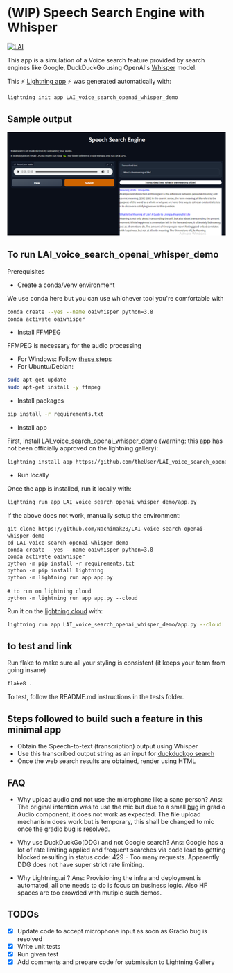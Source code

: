 # (WIP) Speech Search Engine with Whisper


[![LAI](https://bit.ly/3xTcccO)][#app-gallery]

[#app-gallery]: https://01gdsrn3rf7qgev31g8gvea1gh.litng-ai-03.litng.ai/view/home

This app is a simulation of a Voice search feature provided by search engines like Google, DuckDuckGo using OpenAI's [Whisper](https://openai.com/blog/whisper/) model.

This ⚡ [Lightning app](lightning.ai) ⚡ was generated automatically with:

```bash
lightning init app LAI_voice_search_openai_whisper_demo
```

## Sample output
![Sample output](https://github.com/Nachimak28/LAI-voice-search-openai-whisper-demo/blob/master/assets/demo_output.PNG)

## To run LAI_voice_search_openai_whisper_demo

Prerequisites

* Create a conda/venv environment

We use conda here but you can use whichever tool you're comfortable with
```bash
conda create --yes --name oaiwhisper python=3.8
conda activate oaiwhisper
```

* Install FFMPEG

FFMPEG is necessary for the audio processing

 - For Windows: Follow [these steps](https://www.wikihow.com/Install-FFmpeg-on-Windows)
 - For Ubuntu/Debian: 
```bash
sudo apt-get update
sudo apt-get install -y ffmpeg
```
* Install packages

```bash
pip install -r requirements.txt
```

* Install app

First, install LAI_voice_search_openai_whisper_demo (warning: this app has not been officially approved on the lightning gallery):

```bash
lightning install app https://github.com/theUser/LAI_voice_search_openai_whisper_demo
```

* Run locally

Once the app is installed, run it locally with:

```bash
lightning run app LAI_voice_search_openai_whisper_demo/app.py
```

If the above does not work, manually setup the environment:
```
git clone https://github.com/Nachimak28/LAI-voice-search-openai-whisper-demo
cd LAI-voice-search-openai-whisper-demo
conda create --yes --name oaiwhisper python=3.8
conda activate oaiwhisper
python -m pip install -r requirements.txt
python -m pip install lightning
python -m lightning run app app.py

# to run on lightning cloud
python -m lightning run app app.py --cloud
```



Run it on the [lightning cloud](lightning.ai) with:

```bash
lightning run app LAI_voice_search_openai_whisper_demo/app.py --cloud
```

## to test and link

Run flake to make sure all your styling is consistent (it keeps your team from going insane)

```bash
flake8 .
```

To test, follow the README.md instructions in the tests folder.

## Steps followed to build such a feature in this minimal app

* Obtain the Speech-to-text (transcription) output using Whisper
* Use this transcribed output string as an input for [duckduckgo search](https://github.com/deedy5/duckduckgo_search)
* Once the web search results are obtained, render using HTML

## FAQ

* Why upload audio and not use the microphone like a sane person?
Ans: The original intention was to use the mic but due to a small [bug](https://github.com/gradio-app/gradio/issues/2325) in gradio Audio component, it does not work as expected. The file upload mechanism does work but is temporary, this shall be changed to mic once the gradio bug is resolved.

* Why use DuckDuckGo(DDG) and not Google search?
Ans: Google has a lot of rate limiting applied and frequent searches via code lead to getting blocked resulting in status code: 429 - Too many requests. Apparently DDG does not have super strict rate limiting. 

* Why Lightning.ai ?
Ans: Provisioning the infra and deployment is automated, all one needs to do is focus on business logic. Also HF spaces are too crowded with mutiple such demos.


## TODOs
- [x] Update code to accept microphone input as soon as Gradio bug is resolved
- [x] Write unit tests 
- [x] Run given test
- [x] Add comments and prepare code for submission to Lightning Gallery
